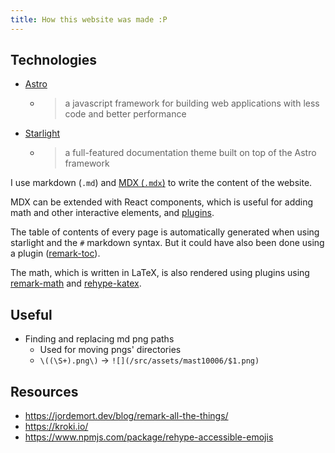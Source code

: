 ```yaml
---
title: How this website was made :P
---
```


## Technologies

- [Astro](https://astro.build/)
  - > a javascript framework for building web applications with less code and better performance
- [Starlight](https://starlight.astro.build/)
  - > a full-featured documentation theme built on top of the Astro framework

I use markdown (`.md`) and [MDX (`.mdx`)](https://mdxjs.com/docs/) to write the content of the website.

MDX can be extended with React components, which is useful for adding math and other interactive elements, and [plugins](https://docs.astro.build/en/guides/markdown-content/#markdown-plugins).

The table of contents of every page is automatically generated when using starlight and the `#` markdown syntax. But it could have also been done using a plugin ([remark-toc](https://github.com/remarkjs/remark-toc)).

The math, which is written in LaTeX, is also rendered using plugins using [remark-math](https://github.com/remarkjs/remark-math) and [rehype-katex](https://github.com/remarkjs/remark-math/tree/main/packages/rehype-katex).

## Useful

- Finding and replacing md png paths
  - Used for moving pngs' directories
  - `\((\S+).png\)` -> `![](/src/assets/mast10006/$1.png)`

## Resources
- https://jordemort.dev/blog/remark-all-the-things/
- https://kroki.io/
- https://www.npmjs.com/package/rehype-accessible-emojis
